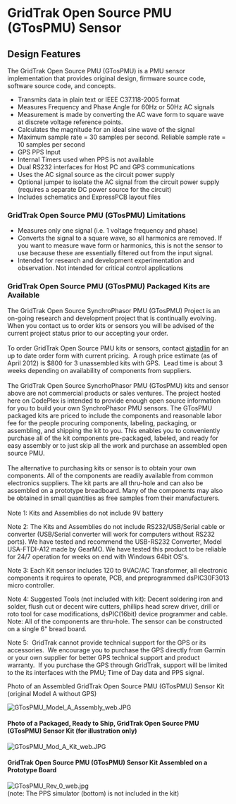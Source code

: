 <h1>GridTrak Open Source PMU (GTosPMU) Sensor</h1>
<h2>Design Features</h2>
<p>The GridTrak Open Source PMU (GTosPMU) is a PMU sensor implementation that provides original design, firmware source code, software source code, and concepts.</p>
<ul>
<li>Transmits data in plain text or IEEE C37.118-2005 format</li>
<li>Measures Frequency and Phase Angle for 60Hz or 50Hz AC signals</li>
<li>Measurement is made by converting the AC wave form to square wave at discrete voltage reference points.</li>
<li>Calculates the magnitude for an ideal sine wave of the signal</li>
<li>Maximum sample rate = 30 samples per second. Reliable sample rate = 10 samples per second</li>
<li>GPS PPS Input</li>
<li>Internal Timers used when PPS is not available</li>
<li>Dual RS232 interfaces for Host PC and GPS communications</li>
<li>Uses the AC signal source as the circuit power supply</li>
<li>Optional jumper to isolate the AC signal from the circuit power supply (requires a separate DC power source for the circuit)</li>
<li>Includes schematics and ExpressPCB layout files</li>
</ul>
<h3>GridTrak Open Source PMU (GTosPMU) Limitations</h3>
<ul>
<li>Measures only one signal (i.e. 1 voltage frequency and phase)</li>
<li>Converts the signal to a square wave, so all harmonics are removed. If you want to measure wave form or harmonics, this is not the sensor to use because these are essentially filtered out from the input signal.</li>
<li>Intended for research and development experimentation and observation. Not intended for critical control applications</li>
</ul>
<h3>GridTrak Open Source PMU (GTosPMU) Packaged Kits are Available</h3>
<p>The GridTrak Open Source SynchroPhasor PMU (GTosPMU) Project is an on-going research and development project that is continually evolving. When you contact us to order kits or sensors you will be advised of the current project status prior to our accepting your order. <br /><br />To order GridTrak Open Source PMU kits or sensors, contact <a href="http://www.codeplex.com/site/users/view/ajstadlin">ajstadlin</a> for an up to date order form with current pricing.&nbsp; A rough price estimate (as of April 2012) is $800 for 3 unassembled kits with GPS.&nbsp; Lead time is about 3 weeks depending on availability of components from suppliers.<br /><br />The GridTrak Open Source SyncrhoPhasor PMU (GTosPMU) kits and sensor above are not commercial products or sales ventures. The project hosted here on CodePlex is intended to provide enough open source information for you to build your own SynchroPhasor PMU sensors. The GTosPMU packaged kits are priced to include the components and reasonable labor fee for the people procuring components, labeling, packaging, or assembling, and shipping the kit to you. This enables you to conveniently purchase all of the kit components pre-packaged, labeled, and ready for easy assembly or to just skip all the work and purchase an assembled open source PMU. <br /><br />The alternative to purchasing kits or sensor is to obtain your own components. All of the components are readily available from common electronics suppliers. The kit parts are all thru-hole and can also be assembled on a prototype breadboard. Many of the components may also be obtained in small quantities as free samples from their manufacturers. <br /><br />Note 1: Kits and Assemblies do not include 9V battery</p>
<p>Note 2: The Kits and Assemblies do not include RS232/USB/Serial cable or converter (USB/Serial converter will work for computers without RS232 ports). We have tested and recommend the USB-RS232 Converter, Model USA-FTDI-A12 made by GearMO. We have tested this product to be reliable for 24/7 operation for weeks on end with Windows 64bit OS's.</p>
<p>Note 3: Each Kit sensor includes 120 to 9VAC/AC Transformer, all electronic components it requires to operate, PCB, and preprogrammed dsPIC30F3013 micro controller.</p>
<p>Note 4: Suggested Tools (not included with kit): Decent soldering iron and solder, flush cut or decent wire cutters, phillips head screw driver, drill or roto tool for case modifications, dsPIC(16bit) device programmer and cable. Note: All of the components are thru-hole. The sensor can be constructed on a single 6" bread board.</p>
<p>Note 5:&nbsp; GridTrak cannot provide technical support for the GPS or its accessories.&nbsp; We encourage you to purchase the GPS directly from Garmin or your own supplier for better GPS technical support and product warranty.&nbsp; If you purchase the GPS through GridTrak, support will be limited to the its interfaces with the PMU; Time of Day data and PPS signal.</p>
<p>Photo of an Assembled GridTrak Open Source PMU (GTosPMU) Sensor Kit (original Model A without GPS)</p>
<p><img title="GTosPMU_Model_A_Assembly_web.JPG" src="http://i3.codeplex.com/Download?ProjectName=GridTrak&amp;DownloadId=206997" alt="GTosPMU_Model_A_Assembly_web.JPG" /></p>
<h4>Photo of a Packaged, Ready to Ship, GridTrak Open Source PMU (GTosPMU) Sensor Kit (for illustration only)</h4>
<p><img title="GTosPMU_Mod_A_Kit_web.JPG" src="http://i3.codeplex.com/Download?ProjectName=GridTrak&amp;DownloadId=206998" alt="GTosPMU_Mod_A_Kit_web.JPG" /></p>
<h4>GridTrak Open Source PMU (GTosPMU) Sensor Kit Assembled on a Prototype Board</h4>
<p><img title="GTosPMU_Rev_0_web.jpg" src="http://i3.codeplex.com/Download?ProjectName=GridTrak&amp;DownloadId=284411" alt="GTosPMU_Rev_0_web.jpg" /> <br />(note: The PPS simulator (bottom) is not included in the kit)</p>